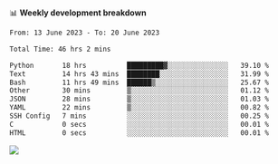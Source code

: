 📊 **Weekly development breakdown**
<!--START_SECTION:waka-->

```txt
From: 13 June 2023 - To: 20 June 2023

Total Time: 46 hrs 2 mins

Python       18 hrs          █████████▓░░░░░░░░░░░░░░░   39.10 %
Text         14 hrs 43 mins  ████████░░░░░░░░░░░░░░░░░   31.99 %
Bash         11 hrs 49 mins  ██████▒░░░░░░░░░░░░░░░░░░   25.67 %
Other        30 mins         ▒░░░░░░░░░░░░░░░░░░░░░░░░   01.12 %
JSON         28 mins         ▒░░░░░░░░░░░░░░░░░░░░░░░░   01.03 %
YAML         22 mins         ▒░░░░░░░░░░░░░░░░░░░░░░░░   00.82 %
SSH Config   7 mins          ░░░░░░░░░░░░░░░░░░░░░░░░░   00.25 %
C            0 secs          ░░░░░░░░░░░░░░░░░░░░░░░░░   00.01 %
HTML         0 secs          ░░░░░░░░░░░░░░░░░░░░░░░░░   00.01 %
```

<!--END_SECTION:waka-->
![](https://komarev.com/ghpvc/?username=callanwu)

